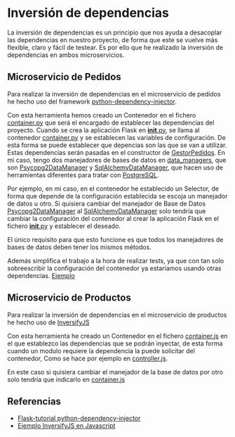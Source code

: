 # Inversión de dependencias

La inversión de dependencias es un principio que nos ayuda a desacoplar las dependencias en nuestro proyecto, de forma que este se vuelve más flexible, claro y fácil de testear. Es por ello que he realizado la inversión de dependencias en ambos microservicios.

## Microservicio de Pedidos

Para realizar la inversión de dependencias en el microservicio de pedidos he hecho uso del framework [python-dependency-injector](https://github.com/ets-labs/python-dependency-injector).  

Con esta herramienta hemos creado un Contenedor en el fichero [container.py](/src/pedidos/container.py) que será el encargado de establecer las dependencias del proyecto. Cuando se crea la aplicación Flask en [__init__.py](/src/pedidos/__init__.py), se llama al contenedor [container.py](/src/pedidos/container.py) y se establecen las variables de configuración. De esta forma se puede establecer que depencias son las que se van a utilizar. Estas dependencias serán pasadas en el constructor de [GestorPedidos](/src/pedidos/gestorPedidos.py). En mi caso, tengo dos manejadores de bases de datos en [data_managers](/src/pedidos/data_managers), que son [Psycopg2DataManager](/src/pedidos/data_managers/postgres/psycopg2/) y [SqlAlchemyDataManager](/src/pedidos/data_managers/postgres/sqlalchemy/), que hacen uso de herramientas diferentes para tratar con [PostgreSQL](https://www.postgresql.org/).  

Por ejemplo, en mi caso, en el contenedor he establecido un Selector, de forma que depende de la configuración establecida se escoja un manejador de datos u otro. Si quisiera cambiar del manejador de Base de Datos [Psycopg2DataManager](/src/pedidos/data_managers/psycopg2/) al [SqlAlchemyDataManager](/src/pedidos/data_managers/sqlalchemy/) solo tendría que cambiar la configuración del contenedor al crear la aplicación Flask en el fichero [__init__.py](/src/pedidos/__init__.py#L34) y establecer el deseado.  

El único requisito para que esto funcione es que todos los manejadores de bases de datos deben tener los mismos métodos.  

Además simplifica el trabajo a la hora de realizar tests, ya que con tan solo sobreescribir la configuración del contenedor ya estaríamos usando otras dependencias. [Ejemplo](/test/pedidos/test_pedidoRest.py#L124)

## Microservicio de Productos

Para realizar la inversión de dependencias en el microservicio de productos he hecho uso de [InversifyJS](https://github.com/inversify/InversifyJS)

Con esta herramienta he creado un Contenedor en el fichero [container.js](/src/productos/container/container.js) en el que establezco las dependencias que se podrán inyectar, de esta forma cuando un modulo requiere la dependencia la puede solicitar del contenedor, Como se hace por ejemplo en [controller.js](/src/productos/controllers/producto_controller.js).  

En este caso si quisiera cambiar el manejador de la base de datos por otro solo tendría que indicarlo en [container.js](/src/productos/container/container.js)

## Referencias

- [Flask-tutorial python-dependency-injector](http://python-dependency-injector.ets-labs.org/tutorials/flask.html#flask-tutorial)
- [Ejemplo InversifyJS en Javascript](https://github.com/inversify/InversifyJS/blob/master/wiki/basic_js_example.md)
